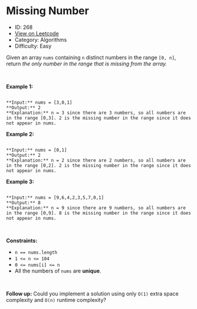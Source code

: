 # Missing Number
* ID: 268
* [View on Leetcode](https://leetcode.com/problems/missing-number)
* Category: Algorithms
* Difficulty: Easy

Given an array `nums` containing `n` distinct numbers in the range `[0, n]`, return *the only number in the range that is missing from the array.*


 


**Example 1:**



```

**Input:** nums = [3,0,1]
**Output:** 2
**Explanation:** n = 3 since there are 3 numbers, so all numbers are in the range [0,3]. 2 is the missing number in the range since it does not appear in nums.

```

**Example 2:**



```

**Input:** nums = [0,1]
**Output:** 2
**Explanation:** n = 2 since there are 2 numbers, so all numbers are in the range [0,2]. 2 is the missing number in the range since it does not appear in nums.

```

**Example 3:**



```

**Input:** nums = [9,6,4,2,3,5,7,0,1]
**Output:** 8
**Explanation:** n = 9 since there are 9 numbers, so all numbers are in the range [0,9]. 8 is the missing number in the range since it does not appear in nums.

```

 


**Constraints:**


* `n == nums.length`
* `1 <= n <= 104`
* `0 <= nums[i] <= n`
* All the numbers of `nums` are **unique**.


 


**Follow up:** Could you implement a solution using only `O(1)` extra space complexity and `O(n)` runtime complexity?


